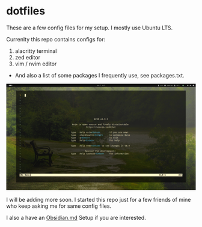 # dotfiles

These are a few config files for my setup. I mostly use Ubuntu LTS.

Currenlty this repo contains configs for:

1. alacritty terminal
2. zed editor
3. vim / nvim editor

- And also a list of some packages I frequently use, see packages.txt.

![](preview.png)

I will be adding more soon. I started this repo just for a few friends of mine who keep asking me for same config files. 

I also a have an [Obsidian.md](https://github.com/ramdeoshubham/obsidian-garden-toolkit) Setup if you are interested.

